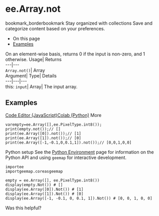  
#  ee.Array.not 
bookmark_borderbookmark Stay organized with collections  Save and categorize content based on your preferences.
  * On this page
  * [Examples](https://developers.google.com/earth-engine/apidocs/ee-array-not#examples)


On an element-wise basis, returns 0 if the input is non-zero, and 1 otherwise. 
Usage| Returns  
---|---  
`Array.not()`| Array  
Argument| Type| Details  
---|---|---  
this: `input`| Array| The input array.  
## Examples
[Code Editor (JavaScript)](https://developers.google.com/earth-engine/apidocs/ee-array-not#code-editor-javascript-sample)[Colab (Python)](https://developers.google.com/earth-engine/apidocs/ee-array-not#colab-python-sample) More
```
varempty=ee.Array([],ee.PixelType.int8());
print(empty.not());// []
print(ee.Array([0]).not());// [1]
print(ee.Array([1]).not());// [0]
print(ee.Array([-1,-0.1,0,0.1,1]).not());// [0,0,1,0,0]
```
Python setup
See the [ Python Environment](https://developers.google.com/earth-engine/guides/python_install) page for information on the Python API and using `geemap` for interactive development.
```
importee
importgeemap.coreasgeemap
```
```
empty = ee.Array([], ee.PixelType.int8())
display(empty.Not()) # []
display(ee.Array([0]).Not()) # [1]
display(ee.Array([1]).Not()) # [0]
display(ee.Array([-1, -0.1, 0, 0.1, 1]).Not()) # [0, 0, 1, 0, 0]
```

Was this helpful?
